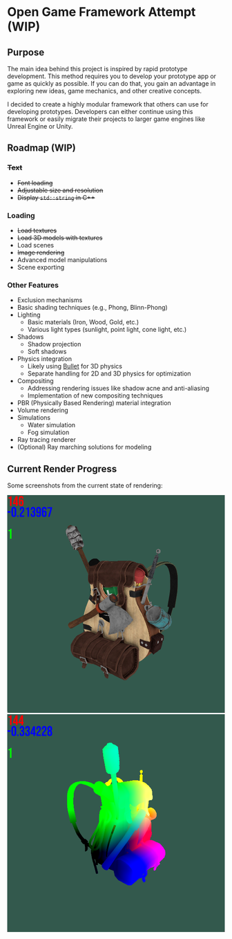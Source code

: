 # Open Game Framework Attempt (WIP)

## Purpose

The main idea behind this project is inspired by rapid prototype development. This method requires you to develop your prototype app or game as quickly as possible. If you can do that, you gain an advantage in exploring new ideas, game mechanics, and other creative concepts.

I decided to create a highly modular framework that others can use for developing prototypes. Developers can either continue using this framework or easily migrate their projects to larger game engines like Unreal Engine or Unity.

## Roadmap (WIP)

### ~~Text~~
- ~~Font loading~~
- ~~Adjustable size and resolution~~
- ~~Display `std::string` in C++~~

### Loading
- ~~Load textures~~
- ~~Load 3D models with textures~~
- Load scenes
- ~~Image rendering~~
- Advanced model manipulations
- Scene exporting

### Other Features
- Exclusion mechanisms
- Basic shading techniques (e.g., Phong, Blinn-Phong)
- Lighting
  - Basic materials (Iron, Wood, Gold, etc.)
  - Various light types (sunlight, point light, cone light, etc.)
- Shadows
  - Shadow projection
  - Soft shadows
- Physics integration
  - Likely using [Bullet](https://github.com/bulletphysics/bullet3) for 3D physics
  - Separate handling for 2D and 3D physics for optimization
- Compositing
  - Addressing rendering issues like shadow acne and anti-aliasing
  - Implementation of new compositing techniques
- PBR (Physically Based Rendering) material integration
- Volume rendering
- Simulations
  - Water simulation
  - Fog simulation
- Ray tracing renderer
- (Optional) Ray marching solutions for modeling

## Current Render Progress

Some screenshots from the current state of rendering:

![Textured Model](readMe/textured.png)  
![Varying Color](readMe/variyingColor.png)

